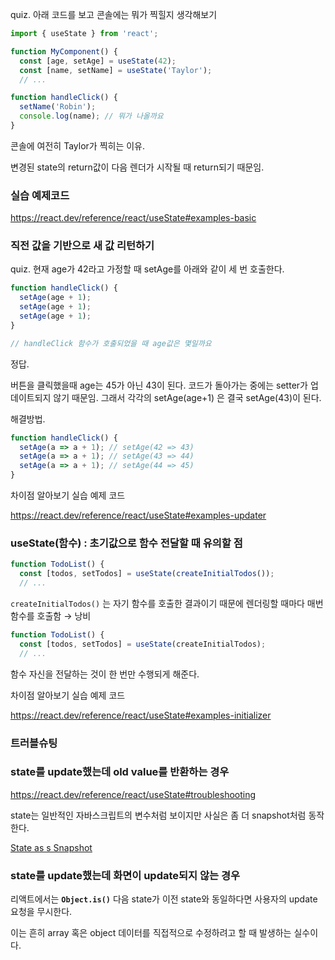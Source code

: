 quiz. 아래 코드를 보고 콘솔에는 뭐가 찍힐지 생각해보기

```jsx
import { useState } from 'react';

function MyComponent() {
  const [age, setAge] = useState(42);
  const [name, setName] = useState('Taylor');
  // ...
```

```jsx
function handleClick() {
  setName('Robin');
  console.log(name); // 뭐가 나올까요
}
```

콘솔에 여전히 Taylor가 찍히는 이유.

변경된 state의 return값이 다음 렌더가 시작될 때 return되기 때문임.

### 실습 예제코드

https://react.dev/reference/react/useState#examples-basic

### 직전 값을 기반으로 새 값 리턴하기

quiz. 현재 age가 42라고 가정할 때 setAge를 아래와 같이 세 번 호출한다.

```jsx
function handleClick() {
  setAge(age + 1); 
  setAge(age + 1); 
  setAge(age + 1); 
}

// handleClick 함수가 호출되었을 때 age값은 몇일까요
```

정답.

버튼을 클릭했을때 age는 45가 아닌 43이 된다. 코드가 돌아가는 중에는 setter가 업데이트되지 않기 때문임. 그래서 각각의 setAge(age+1) 은 결국 setAge(43)이 된다.

해결방법.

```jsx
function handleClick() {
  setAge(a => a + 1); // setAge(42 => 43)
  setAge(a => a + 1); // setAge(43 => 44)
  setAge(a => a + 1); // setAge(44 => 45)
}
```

차이점 알아보기 실습 예제 코드

https://react.dev/reference/react/useState#examples-updater

### useState(함수) : 초기값으로 함수 전달할 때 유의할 점

```jsx
function TodoList() {
  const [todos, setTodos] = useState(createInitialTodos());
  // ...
```

 `createInitialTodos()` 는 자기 함수를 호출한 결과이기 때문에 렌더링할 때마다 매번 함수를 호출함 → 낭비

```jsx
function TodoList() {
  const [todos, setTodos] = useState(createInitialTodos);
  // ...
```

함수 자신을 전달하는 것이 한 번만 수행되게 해준다.

차이점 알아보기  실습 예제 코드

https://react.dev/reference/react/useState#examples-initializer

### 트러블슈팅

### state를 update했는데 old value를 반환하는 경우

https://react.dev/reference/react/useState#troubleshooting

state는 일반적인 자바스크립트의 변수처럼 보이지만 사실은 좀 더 snapshot처럼 동작한다.

[State as s Snapshot](https://www.notion.so/State-as-s-Snapshot-0ad907eaf6dd402789768a3f9e306c43?pvs=21)

### state를 update했는데 화면이 update되지 않는 경우

리액트에서는 **`Object.is()`** 다음 state가 이전 state와 동일하다면 사용자의 update 요청을 무시한다.

이는 흔히 array 혹은 object 데이터를 직접적으로 수정하려고 할 때 발생하는 실수이다.